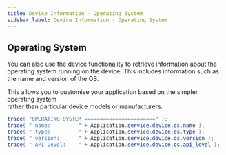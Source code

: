 ```yaml
---
title: Device Information - Operating System
sidebar_label: Device Information - Operating System
---
```



## Operating System

You can also use the device functionality to retrieve information about the operating system 
running on the device. This includes information such as the name and version of the OS.

This allows you to customise your application based on the simpler operating system  
rather than particular device models or manufacturers. 


```actionscript
trace( "OPERATING SYSTEM =======================" );
trace( " name:         " + Application.service.device.os.name );
trace( " type:         " + Application.service.device.os.type );
trace( " version:      " + Application.service.device.os.version );
trace( " API Level:    " + Application.service.device.os.api_level );
```
